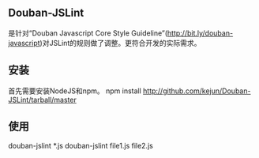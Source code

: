 Douban-JSLint
------------------------------------------------------------------------------
是针对“Douban Javascript Core Style Guideline”(http://bit.ly/douban-javascript)对JSLint的规则做了调整。更符合开发的实际需求。

安装
------------------------------------------------------------------------------
首先需要安装NodeJS和npm。
npm install http://github.com/kejun/Douban-JSLint/tarball/master

使用
------------------------------------------------------------------------------
douban-jslint *.js
douban-jslint file1.js file2.js

